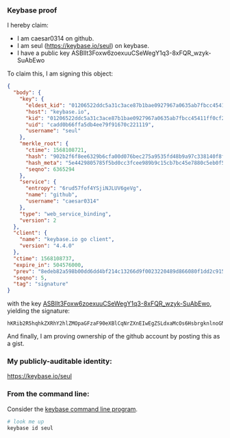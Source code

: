 ### Keybase proof

I hereby claim:

  * I am caesar0314 on github.
  * I am seul (https://keybase.io/seul) on keybase.
  * I have a public key ASBlIt3Foxw6zoexuuCSeWegY1q3-8xFQR_wzyk-SuAbEwo

To claim this, I am signing this object:

```json
{
  "body": {
    "key": {
      "eldest_kid": "01206522ddc5a31c3ace87b1bae0927967a0635ab7fbcc45411ff0cf293e4ae01b130a",
      "host": "keybase.io",
      "kid": "01206522ddc5a31c3ace87b1bae0927967a0635ab7fbcc45411ff0cf293e4ae01b130a",
      "uid": "cadd0b66ffa5db4ee79f91670c221119",
      "username": "seul"
    },
    "merkle_root": {
      "ctime": 1568108721,
      "hash": "902b2f6f8ee6329b6cfa00d076bec275a9535fd48b9a97c338140f8fd3a3727e8a5e2a579c204f0f7907f455bd484d369561f953c61f2b0da4c3a59fdb6f2d0d",
      "hash_meta": "5e4429805785f5bd0cc3fcee989b9c15cb7bc45e7880c5eb0f543c19f1670153",
      "seqno": 6365294
    },
    "service": {
      "entropy": "6rud57fof4YSjiNJLUV6geVg",
      "name": "github",
      "username": "caesar0314"
    },
    "type": "web_service_binding",
    "version": 2
  },
  "client": {
    "name": "keybase.io go client",
    "version": "4.4.0"
  },
  "ctime": 1568108737,
  "expire_in": 504576000,
  "prev": "8edeb82a598b00dd6dd4bf214c13266d9f0023220489d866080f1dd2c915466d",
  "seqno": 5,
  "tag": "signature"
}
```

with the key [ASBlIt3Foxw6zoexuuCSeWegY1q3-8xFQR_wzyk-SuAbEwo](https://keybase.io/seul), yielding the signature:

```
hKRib2R5hqhkZXRhY2hlZMOpaGFzaF90eXBlCqNrZXnEIwEgZSLdxaMcOs6HsbrgknlnoGNat/vMRUEf8M8pPkrgGxMKp3BheWxvYWTESpcCBcQgjt64KlmLAN1t1L8hTBMmbZ8AIyIEidhmCA8d0skVRm3EIIkL8LJV/LMdnyGavLaG0wSD+Z38yTbp5fd4IHEztgbAAgHCo3NpZ8RAXB5E56VIgDGvWubiBymjxTyjbips0bu/bDro7QvsFeBCZNhG3dx8o4+C0H/2gm1dKAwZJWGxy07x9JQEoNe5DKhzaWdfdHlwZSCkaGFzaIKkdHlwZQildmFsdWXEIDeIi/FKZLZXSRaHKzECJSptdzG/YcH55rTS93bq/8LWo3RhZ80CAqd2ZXJzaW9uAQ==

```

And finally, I am proving ownership of the github account by posting this as a gist.

### My publicly-auditable identity:

https://keybase.io/seul

### From the command line:

Consider the [keybase command line program](https://keybase.io/download).

```bash
# look me up
keybase id seul
```
